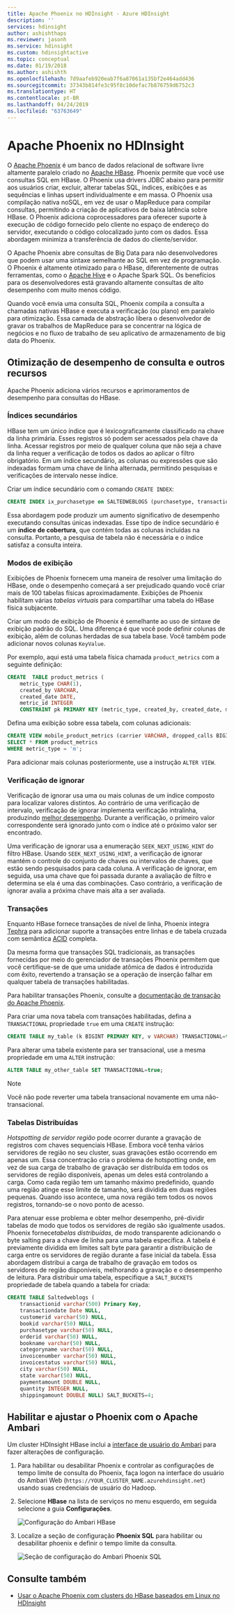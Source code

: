 ```yaml
---
title: Apache Phoenix no HDInsight - Azure HDInsight
description: ''
services: hdinsight
author: ashishthaps
ms.reviewer: jasonh
ms.service: hdinsight
ms.custom: hdinsightactive
ms.topic: conceptual
ms.date: 01/19/2018
ms.author: ashishth
ms.openlocfilehash: 7d9aafeb920eab7f6a87061a135bf2e464add436
ms.sourcegitcommit: 37343b814fe3c95f8c10defac7b876759d6752c3
ms.translationtype: HT
ms.contentlocale: pt-BR
ms.lasthandoff: 04/24/2019
ms.locfileid: "63763649"
---
```

# <a name="apache-phoenix-in-hdinsight"></a>Apache Phoenix no HDInsight

O [Apache Phoenix](https://phoenix.apache.org/) é um banco de dados relacional de software livre altamente paralelo criado no [Apache HBase](hbase/apache-hbase-overview.md). Phoenix permite que você use consultas SQL em HBase. O Phoenix usa drivers JDBC abaixo para permitir aos usuários criar, excluir, alterar tabelas SQL, índices, exibições e as sequências e linhas upsert individualmente e em massa. O Phoenix usa compilação nativa noSQL, em vez de usar o MapReduce para compilar consultas, permitindo a criação de aplicativos de baixa latência sobre HBase. O Phoenix adiciona coprocessadores para oferecer suporte à execução de código fornecido pelo cliente no espaço de endereço do servidor, executando o código colocalizado junto com os dados. Essa abordagem minimiza a transferência de dados do cliente/servidor.

O Apache Phoenix abre consultas de Big Data para não desenvolvedores que podem usar uma sintaxe semelhante ao SQL em vez de programação. O Phoenix é altamente otimizado para o HBase, diferentemente de outras ferramentas, como o [Apache Hive](hadoop/hdinsight-use-hive.md) e o Apache Spark SQL. Os benefícios para os desenvolvedores está gravando altamente consultas de alto desempenho com muito menos código.
<!-- [Spark SQL](spark/apache-spark-sql-with-hdinsight.md)  -->

Quando você envia uma consulta SQL, Phoenix compila a consulta a chamadas nativas HBase e executa a verificação (ou plano) em paralelo para otimização. Essa camada de abstração libera o desenvolvedor de gravar os trabalhos de MapReduce para se concentrar na lógica de negócios e no fluxo de trabalho de seu aplicativo de armazenamento de big data do Phoenix.

## <a name="query-performance-optimization-and-other-features"></a>Otimização de desempenho de consulta e outros recursos

Apache Phoenix adiciona vários recursos e aprimoramentos de desempenho para consultas do HBase.

### <a name="secondary-indexes"></a>Índices secundários

HBase tem um único índice que é lexicograficamente classificado na chave da linha primária. Esses registros só podem ser acessados pela chave da linha. Acessar registros por meio de qualquer coluna que não seja a chave da linha requer a verificação de todos os dados ao aplicar o filtro obrigatório. Em um índice secundário, as colunas ou expressões que são indexadas formam uma chave de linha alternada, permitindo pesquisas e verificações de intervalo nesse índice.

Criar um índice secundário com o comando `CREATE INDEX`:

```sql
CREATE INDEX ix_purchasetype on SALTEDWEBLOGS (purchasetype, transactiondate) INCLUDE (bookname, quantity);
```

Essa abordagem pode produzir um aumento significativo de desempenho executando consultas únicas indexadas. Esse tipo de índice secundário é um **índice de cobertura**, que contém todas as colunas incluídas na consulta. Portanto, a pesquisa de tabela não é necessária e o índice satisfaz a consulta inteira.

### <a name="views"></a>Modos de exibição

Exibições de Phoenix fornecem uma maneira de resolver uma limitação do HBase, onde o desempenho começará a ser prejudicado quando você criar mais de 100 tabelas físicas aproximadamente. Exibições de Phoenix habilitam várias *tabelas virtuais* para compartilhar uma tabela do HBase física subjacente.

Criar um modo de exibição de Phoenix é semelhante ao uso de sintaxe de exibição padrão do SQL. Uma diferença é que você pode definir colunas de exibição, além de colunas herdadas de sua tabela base. Você também pode adicionar novos colunas `KeyValue`.

Por exemplo, aqui está uma tabela física chamada `product_metrics` com a seguinte definição:

```sql
CREATE  TABLE product_metrics (
    metric_type CHAR(1),
    created_by VARCHAR, 
    created_date DATE, 
    metric_id INTEGER
    CONSTRAINT pk PRIMARY KEY (metric_type, created_by, created_date, metric_id));
```

Defina uma exibição sobre essa tabela, com colunas adicionais:

```sql
CREATE VIEW mobile_product_metrics (carrier VARCHAR, dropped_calls BIGINT) AS
SELECT * FROM product_metrics
WHERE metric_type = 'm';
```

Para adicionar mais colunas posteriormente, use a instrução `ALTER VIEW`.

### <a name="skip-scan"></a>Verificação de ignorar

Verificação de ignorar usa uma ou mais colunas de um índice composto para localizar valores distintos. Ao contrário de uma verificação de intervalo, verificação de ignorar implementa verificação intralinha, produzindo [melhor desempenho](https://phoenix.apache.org/performance.html#Skip-Scan). Durante a verificação, o primeiro valor correspondente será ignorado junto com o índice até o próximo valor ser encontrado.

Uma verificação de ignorar usa a enumeração `SEEK_NEXT_USING_HINT` do filtro HBase. Usando `SEEK_NEXT_USING_HINT`, a verificação de ignorar mantém o controle do conjunto de chaves ou intervalos de chaves, que estão sendo pesquisados para cada coluna. A verificação de ignorar, em seguida, usa uma chave que foi passada durante a avaliação de filtro e determina se ela é uma das combinações. Caso contrário, a verificação de ignorar avalia a próxima chave mais alta a ser avaliada.

### <a name="transactions"></a>Transações

Enquanto HBase fornece transações de nível de linha, Phoenix integra [Tephra](https://tephra.io/) para adicionar suporte a transações entre linhas e de tabela cruzada com semântica [ACID](https://en.wikipedia.org/wiki/ACID) completa.

Da mesma forma que transações SQL tradicionais, as transações fornecidas por meio do gerenciador de transações Phoenix permitem que você certifique-se de que uma unidade atômica de dados é introduzida com êxito, revertendo a transação se a operação de inserção falhar em qualquer tabela de transações habilitadas.

Para habilitar transações Phoenix, consulte a [documentação de transação do Apache Phoenix](https://phoenix.apache.org/transactions.html).

Para criar uma nova tabela com transações habilitadas, defina a `TRANSACTIONAL` propriedade `true` em uma `CREATE` instrução:

```sql
CREATE TABLE my_table (k BIGINT PRIMARY KEY, v VARCHAR) TRANSACTIONAL=true;
```

Para alterar uma tabela existente para ser transacional, use a mesma propriedade em uma `ALTER` instrução:

```sql
ALTER TABLE my_other_table SET TRANSACTIONAL=true;
```

> [!NOTE]
> Você não pode reverter uma tabela transacional novamente em uma não-transacional.

### <a name="salted-tables"></a>Tabelas Distribuídas

*Hotspotting de servidor região* pode ocorrer durante a gravação de registros com chaves sequenciais HBase. Embora você tenha vários servidores de região no seu cluster, suas gravações estão ocorrendo em apenas um. Essa concentração cria o problema de hotspotting onde, em vez de sua carga de trabalho de gravação ser distribuída em todos os servidores de região disponíveis, apenas um deles está controlando a carga. Como cada região tem um tamanho máximo predefinido, quando uma região atinge esse limite de tamanho, será dividida em duas regiões pequenas. Quando isso acontece, uma nova região tem todos os novos registros, tornando-se o novo ponto de acesso.

Para atenuar esse problema e obter melhor desempenho, pré-dividir tabelas de modo que todos os servidores de região são igualmente usados. Phoenix fornece*tabelas distribuídas*, de modo transparente adicionando o byte salting para a chave de linha para uma tabela específica. A tabela é previamente dividida em limites salt byte para garantir a distribuição de carga entre os servidores de região durante a fase inicial da tabela. Essa abordagem distribui a carga de trabalho de gravação em todos os servidores de região disponíveis, melhorando a gravação e o desempenho de leitura. Para distribuir uma tabela, especifique a `SALT_BUCKETS` propriedade de tabela quando a tabela for criada:

```sql
CREATE TABLE Saltedweblogs (
    transactionid varchar(500) Primary Key,
    transactiondate Date NULL,
    customerid varchar(50) NULL,
    bookid varchar(50) NULL,
    purchasetype varchar(50) NULL,
    orderid varchar(50) NULL,
    bookname varchar(50) NULL,
    categoryname varchar(50) NULL,
    invoicenumber varchar(50) NULL,
    invoicestatus varchar(50) NULL,
    city varchar(50) NULL,
    state varchar(50) NULL,
    paymentamount DOUBLE NULL,
    quantity INTEGER NULL,
    shippingamount DOUBLE NULL) SALT_BUCKETS=4;
```

## <a name="enable-and-tune-phoenix-with-apache-ambari"></a>Habilitar e ajustar o Phoenix com o Apache Ambari

Um cluster HDInsight HBase inclui a [interface de usuário do Ambari](hdinsight-hadoop-manage-ambari.md) para fazer alterações de configuração.

1. Para habilitar ou desabilitar Phoenix e controlar as configurações de tempo limite de consulta do Phoenix, faça logon na interface do usuário do Ambari Web (`https://YOUR_CLUSTER_NAME.azurehdinsight.net`) usando suas credenciais de usuário do Hadoop.

2. Selecione **HBase** na lista de serviços no menu esquerdo, em seguida selecione a guia **Configurações**.

    ![Configuração do Ambari HBase](./media/hdinsight-phoenix-in-hdinsight/ambari-hbase-config.png)

3. Localize a seção de configuração **Phoenix SQL** para habilitar ou desabilitar phoenix e definir o tempo limite da consulta.

    ![Seção de configuração do Ambari Phoenix SQL](./media/hdinsight-phoenix-in-hdinsight/ambari-phoenix.png)

## <a name="see-also"></a>Consulte também

* [Usar o Apache Phoenix com clusters do HBase baseados em Linux no HDInsight](hbase/apache-hbase-phoenix-squirrel-linux.md)
